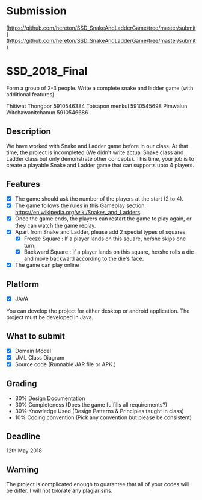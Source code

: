# Submission
[https://github.com/hereton/SSD_SnakeAndLadderGame/tree/master/submit](https://github.com/hereton/SSD_SnakeAndLadderGame/tree/master/submit)

# SSD_2018_Final
Form a group of 2-3 people. Write a complete snake and ladder game (with additional features).

Thitiwat Thongbor 5910546384
Totsapon menkul 5910545698
Pimwalun Witchawanitchanun 5910546686

## Description

We have worked with Snake and Ladder game before in our class. At that time, the project is incompleted (We didn't write actual Snake class and Ladder class but only demonstrate other concepts). This time, your job is to create a playable Snake and Ladder game that can supports upto 4 players.

## Features

- [x] The game should ask the number of the players at the start (2 to 4).
- [x] The game follows the rules in this Gameplay section: https://en.wikipedia.org/wiki/Snakes_and_Ladders.
- [x] Once the game ends, the players can restart the game to play again, or they can watch the game replay.
- [x] Apart from Snake and Ladder, please add 2 special types of squares.
  - [x] Freeze Square : If a player lands on this square, he/she skips one turn.
  - [x] Backward Square : If a player lands on this square, he/she rolls a die and move backward according to the die's face. 
- [x] The game can play online

## Platform

- [x] JAVA 

You can develop the project for either desktop or android application. 
The project must be developed in Java.

## What to submit

- [x] Domain Model
- [x] UML Class Diagram
- [x] Source code (Runnable JAR file or APK.)

## Grading

- 30% Design Documentation
- 30% Completeness (Does the game fulfills all requirements?)
- 30% Knowledge Used (Design Patterns & Principles taught in class)
- 10% Coding convention (Pick any convention but please be consistent)

## Deadline

12th May 2018

## Warning

The project is complicated enough to guarantee that all of your codes will be differ. I will not tolorate any plagiarisms.
